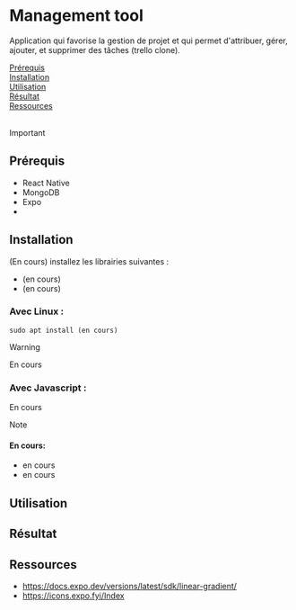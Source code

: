 # Management tool

Application qui favorise la gestion de projet et qui permet d'attribuer, gérer, ajouter, et supprimer des tâches (trello clone). <br>

[Prérequis](#prérequis)<br>
[Installation](#installation)<br>
[Utilisation](#utilisation)<br>
[Résultat](#résultat)<br>
[Ressources](#ressources)<br>
  <br>
>[!IMPORTANT]
>## Prérequis
>- React Native
>- MongoDB
>- Expo
>- 

  
## Installation

(En cours) installez les librairies suivantes : 
- (en cours)
- (en cours)

### __Avec Linux :__ 
``sudo apt install (en cours)``


> [!WARNING]
> En cours <br>


### __Avec Javascript :__ 
En cours

>[!NOTE]
>#### En cours:
> - en cours
> - en cours


## Utilisation

## Résultat

## Ressources

- https://docs.expo.dev/versions/latest/sdk/linear-gradient/
- https://icons.expo.fyi/Index
